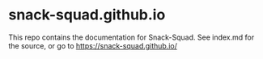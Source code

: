 # snack-squad.github.io
This repo contains the documentation for Snack-Squad. See index.md for the source, or go to https://snack-squad.github.io/

